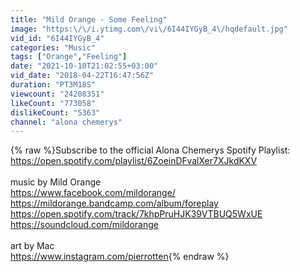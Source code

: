```yaml
---
title: "Mild Orange - Some Feeling"
image: "https:\/\/i.ytimg.com\/vi\/6I44IYGyB_4\/hqdefault.jpg"
vid_id: "6I44IYGyB_4"
categories: "Music"
tags: ["Orange","Feeling"]
date: "2021-10-10T21:02:55+03:00"
vid_date: "2018-04-22T16:47:56Z"
duration: "PT3M18S"
viewcount: "24208351"
likeCount: "773058"
dislikeCount: "5363"
channel: "alona chemerys"
---
```

{% raw %}Subscribe to the official Alona Chemerys Spotify Playlist: <a rel="nofollow" target="blank" href="https://open.spotify.com/playlist/6ZoeinDFvalXer7XJkdKXV">https://open.spotify.com/playlist/6ZoeinDFvalXer7XJkdKXV</a><br /><br />music by Mild Orange<br /><a rel="nofollow" target="blank" href="https://www.facebook.com/mildorange/">https://www.facebook.com/mildorange/</a><br /><a rel="nofollow" target="blank" href="https://mildorange.bandcamp.com/album/foreplay">https://mildorange.bandcamp.com/album/foreplay</a><br /><a rel="nofollow" target="blank" href="https://open.spotify.com/track/7khpPruHJK39VTBUQ5WxUE">https://open.spotify.com/track/7khpPruHJK39VTBUQ5WxUE</a><br /><a rel="nofollow" target="blank" href="https://soundcloud.com/mildorange">https://soundcloud.com/mildorange</a><br /><br />art by Mac <br /><a rel="nofollow" target="blank" href="https://www.instagram.com/pierrotten">https://www.instagram.com/pierrotten</a>{% endraw %}
